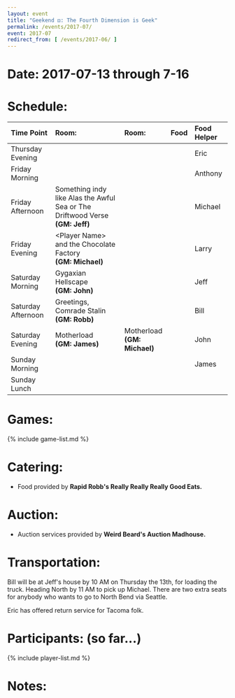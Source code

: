 ```yaml
---
layout: event
title: "Geekend ⚃: The Fourth Dimension is Geek"
permalink: /events/2017-07/
event: 2017-07
redirect_from: [ /events/2017-06/ ]
---
```

# Date: 2017-07-13 through 7-16

# Schedule:

| Time Point         | Room: | Room: | Food | Food Helper |
|:-------------------|:------|:------|:-----|:------------|
| Thursday Evening   |       |       |      |     Eric    |
| Friday Morning     |       |       |      |     Anthony |
| Friday Afternoon   | Something indy like Alas the Awful Sea or The Driftwood Verse<br>**(GM: Jeff)**  |       |      |    Michael  |
| Friday Evening     | &lt;Player Name&gt; and the Chocolate Factory<br>**(GM: Michael)**               |       |      |    Larry    |
| Saturday Morning   | Gygaxian Hellscape<br>**(GM: John)**                                             |       |      |    Jeff     |
| Saturday Afternoon | Greetings, Comrade Stalin<br>**(GM: Robb)**                                      |       |      |    Bill     |
| Saturday Evening   | Motherload<br>**(GM: James)**                                                    | Motherload<br>**(GM: Michael)** |      |    John     |
| Sunday Morning     |       |       |      |     James   |
| Sunday Lunch       |       |       |      |             |

# Games:
{% include game-list.md %}

# Catering:
- Food provided by **Rapid Robb's Really Really Really Good Eats.**

# Auction:
- Auction services provided by **Weird Beard's Auction Madhouse.**

# Transportation:
Bill will be at Jeff's house by 10 AM on Thursday the 13th, for loading the truck.  Heading North by 11 AM to pick up Michael.  There are two extra seats for anybody who wants to go to North Bend via Seattle.

Eric has offered return service for Tacoma folk.

# Participants: (so far...)
{% include player-list.md %}

# Notes: 

